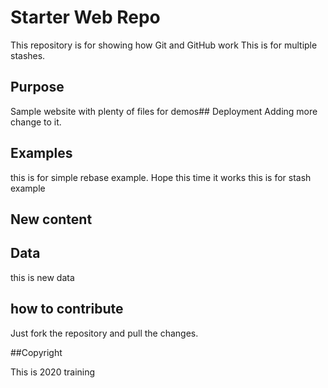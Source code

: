 # Starter Web Repo

This repository is for showing how Git and GitHub work
This is for multiple stashes.

## Purpose

Sample website with plenty of files for demos## Deployment
Adding more change to it.

## Examples
 this is for simple rebase example. Hope this time it works
this is for stash example

## New content 


## Data
this is new data

## how to contribute

Just fork the repository and pull the changes.

##Copyright

This is 2020 training

